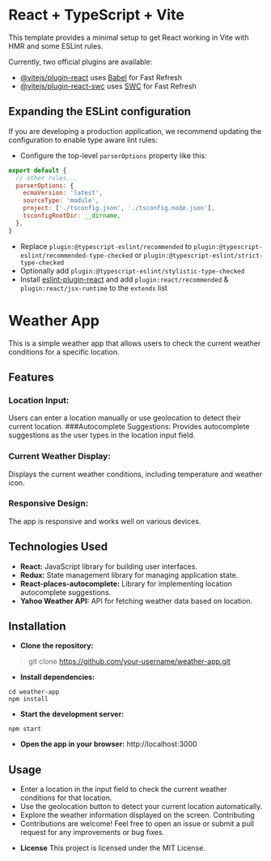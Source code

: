 # React + TypeScript + Vite

This template provides a minimal setup to get React working in Vite with HMR and some ESLint rules.

Currently, two official plugins are available:

- [@vitejs/plugin-react](https://github.com/vitejs/vite-plugin-react/blob/main/packages/plugin-react/README.md) uses [Babel](https://babeljs.io/) for Fast Refresh
- [@vitejs/plugin-react-swc](https://github.com/vitejs/vite-plugin-react-swc) uses [SWC](https://swc.rs/) for Fast Refresh

## Expanding the ESLint configuration

If you are developing a production application, we recommend updating the configuration to enable type aware lint rules:

- Configure the top-level `parserOptions` property like this:

```js
export default {
  // other rules...
  parserOptions: {
    ecmaVersion: 'latest',
    sourceType: 'module',
    project: ['./tsconfig.json', './tsconfig.node.json'],
    tsconfigRootDir: __dirname,
  },
}
```

- Replace `plugin:@typescript-eslint/recommended` to `plugin:@typescript-eslint/recommended-type-checked` or `plugin:@typescript-eslint/strict-type-checked`
- Optionally add `plugin:@typescript-eslint/stylistic-type-checked`
- Install [eslint-plugin-react](https://github.com/jsx-eslint/eslint-plugin-react) and add `plugin:react/recommended` & `plugin:react/jsx-runtime` to the `extends` list

# Weather App

This is a simple weather app that allows users to check the current weather conditions for a specific location.

## Features
### Location Input:
Users can enter a location manually or use geolocation to detect their current location.
###Autocomplete Suggestions:
Provides autocomplete suggestions as the user types in the location input field.
### Current Weather Display:
Displays the current weather conditions, including temperature and weather icon.
### Responsive Design:
The app is responsive and works well on various devices.
## Technologies Used
* **React:** JavaScript library for building user interfaces. 
* **Redux:** State management library for managing application state.
* **React-places-autocomplete:** Library for implementing location autocomplete suggestions.
* **Yahoo Weather API:** API for fetching weather data based on location.
## Installation
* **Clone the repository:**
> git clone https://github.com/your-username/weather-app.git

* **Install dependencies:**
```
cd weather-app
npm install
```

* **Start the development server:**

```
npm start
```

* **Open the app in your browser:**
http://localhost:3000
## Usage
+ Enter a location in the input field to check the current weather conditions for that location.
+ Use the geolocation button to detect your current location automatically.
+ Explore the weather information displayed on the screen.
Contributing
+ Contributions are welcome! Feel free to open an issue or submit a pull request for any improvements or bug fixes.

* **License**
This project is licensed under the MIT License.
